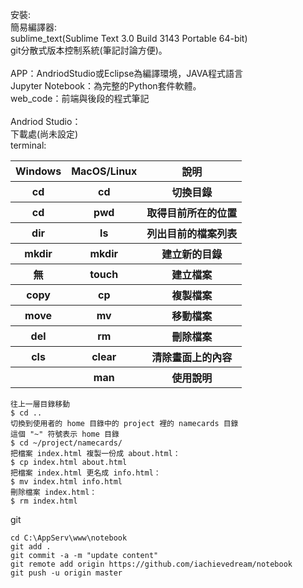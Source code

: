 安裝:<br>
簡易編譯器:<br>
sublime_text(Sublime Text 3.0 Build 3143 Portable 64-bit)<br>
git分散式版本控制系統(筆記討論方便)。<br>
<br>
APP：AndriodStudio或Eclipse為編譯環境，JAVA程式語言<br>
Jupyter Notebook：為完整的Python套件軟體。<br>
web_code：前端與後段的程式筆記<br>
<br>
Andriod Studio：<br>
下載處(尚未設定)<br>
terminal:
<table>
  <tr>
    <th>Windows</th>
    <th>MacOS/Linux </th>
    <th>說明</th>
   </tr>
   <tr>
    <th>cd</th>
    <th>cd</th>
    <th>切換目錄</th>
   </tr>
   <tr>
    <th>cd</th>
    <th>pwd</th>
    <th>取得目前所在的位置</th>
   </tr>
   <tr>
    <th>dir</th>
    <th>ls</th>
    <th>列出目前的檔案列表</th>
   </tr>
   <tr>
    <th>mkdir</th>
    <th>mkdir</th>
    <th>建立新的目錄</th>
   </tr>
   <tr>
    <th>無</th>
    <th>touch</th>
    <th>建立檔案</th>
   </tr>
   <tr>
    <th>copy</th>
    <th>cp</th>
    <th>複製檔案</th>
   </tr>
   <tr>
    <th>move</th>
    <th>mv</th>
    <th>移動檔案</th>
   </tr>
   <tr>
    <th>del</th>
    <th>rm</th>
    <th>刪除檔案</th>
   </tr>
   <tr>
    <th>cls</th>
    <th>clear</th>
    <th>清除畫面上的內容</th>
   </tr>
   <tr>
    <th></th>
    <th>man</th>
    <th>使用說明</th>
   </tr>
</table>

~~~
往上一層目錄移動
$ cd ..
切換到使用者的 home 目錄中的 project 裡的 namecards 目錄
這個 "~" 符號表示 home 目錄
$ cd ~/project/namecards/
把檔案 index.html 複製一份成 about.html：
$ cp index.html about.html
把檔案 index.html 更名成 info.html：
$ mv index.html info.html
刪除檔案 index.html：
$ rm index.html
~~~

git
~~~
cd C:\AppServ\www\notebook
git add . 
git commit -a -m "update content"
git remote add origin https://github.com/iachievedream/notebook
git push -u origin master
~~~